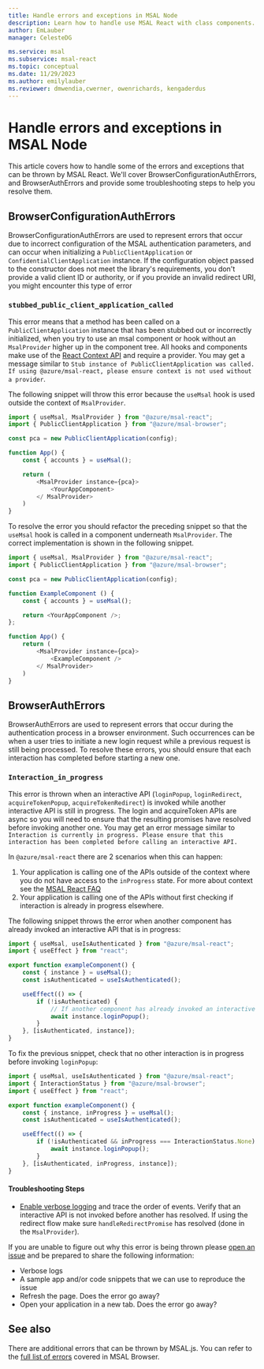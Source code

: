 ```yaml
---
title: Handle errors and exceptions in MSAL Node
description: Learn how to handle use MSAL React with class components. covering initialization, protecting components, accessing MSAL React context and logging in.
author: EmLauber
manager: CelesteDG

ms.service: msal
ms.subservice: msal-react
ms.topic: conceptual
ms.date: 11/29/2023
ms.author: emilylauber
ms.reviewer: dmwendia,cwerner, owenrichards, kengaderdus
---
```


# Handle errors and exceptions in MSAL Node

This article covers how to handle some of the errors and exceptions that can be thrown by MSAL React. We'll cover BrowserConfigurationAuthErrors, and BrowserAuthErrors and provide some troubleshooting steps to help you resolve them.

## BrowserConfigurationAuthErrors

BrowserConfigurationAuthErrors are used to represent errors that occur due to incorrect configuration of the MSAL authentication parameters, and can occur when initializing a `PublicClientApplication` or `ConfidentialClientApplication` instance. If the configuration object passed to the constructor does not meet the library's requirements, you don't provide a valid client ID or authority, or if you provide an invalid redirect URI, you might encounter this type of error

### `stubbed_public_client_application_called`

This error means that a method has been called on a `PublicClientApplication` instance that has been stubbed out or incorrectly initialized, when you try to use an msal component or hook without an `MsalProvider` higher up in the component tree. All hooks and components make use of the [React Context API](https://reactjs.org/docs/context.html) and require a provider. You may get a message similar to `Stub instance of PublicClientApplication was called. If using @azure/msal-react, please ensure context is not used without a provider`.

The following snippet will throw this error because the `useMsal` hook is used outside the context of `MsalProvider`.

```javascript
import { useMsal, MsalProvider } from "@azure/msal-react";
import { PublicClientApplication } from "@azure/msal-browser";

const pca = new PublicClientApplication(config);

function App() {
    const { accounts } = useMsal();

    return (
        <MsalProvider instance={pca}>
            <YourAppComponent>
        </ MsalProvider>
    )
}
```

To resolve the error you should refactor the preceding snippet so that the `useMsal` hook is called in a component underneath `MsalProvider`. The correct implementation is shown in the following snippet.

```javascript
import { useMsal, MsalProvider } from "@azure/msal-react";
import { PublicClientApplication } from "@azure/msal-browser";

const pca = new PublicClientApplication(config);

function ExampleComponent () {
    const { accounts } = useMsal();

    return <YourAppComponent />;
};

function App() {
    return (
        <MsalProvider instance={pca}>
            <ExampleComponent />
        </ MsalProvider>
    )
}
```

## BrowserAuthErrors

BrowserAuthErrors are used to represent errors that occur during the authentication process in a browser environment. Such occurrences can be when a user tries to initiate a new login request while a previous request is still being processed. To resolve these errors, you should ensure that each interaction has completed before starting a new one.

### `Interaction_in_progress`

This error is thrown when an interactive API (`loginPopup`, `loginRedirect`, `acquireTokenPopup`, `acquireTokenRedirect`) is invoked while another interactive API is still in progress. The login and acquireToken APIs are async so you will need to ensure that the resulting promises have resolved before invoking another one. You may get an error message similar to `Interaction is currently in progress. Please ensure that this interaction has been completed before calling an interactive API.`

In `@azure/msal-react` there are 2 scenarios when this can happen:

1. Your application is calling one of the APIs outside of the context where you do not have access to the `inProgress` state. For more about context see the [MSAL React FAQ](./faq.md)
1. Your application is calling one of the APIs without first checking if interaction is already in progress elsewhere.

The following snippet throws the error when another component has already invoked an interactive API that is in progress:

```javascript
import { useMsal, useIsAuthenticated } from "@azure/msal-react";
import { useEffect } from "react";

export function exampleComponent() {
    const { instance } = useMsal();
    const isAuthenticated = useIsAuthenticated();

    useEffect(() => {
        if (!isAuthenticated) {
            // If another component has already invoked an interactive API this will throw
            await instance.loginPopup();
        }
    }, [isAuthenticated, instance]);
}
```

To fix the previous snippet, check that no other interaction is in progress before invoking `loginPopup`:

```javascript
import { useMsal, useIsAuthenticated } from "@azure/msal-react";
import { InteractionStatus } from "@azure/msal-browser";
import { useEffect } from "react";

export function exampleComponent() {
    const { instance, inProgress } = useMsal();
    const isAuthenticated = useIsAuthenticated();

    useEffect(() => {
        if (!isAuthenticated && inProgress === InteractionStatus.None) {
            await instance.loginPopup();
        }
    }, [isAuthenticated, inProgress, instance]);
}
```

#### Troubleshooting Steps

- [Enable verbose logging](../browser/configuration.md#using-the-config-object) and trace the order of events. Verify that an interactive API is not invoked before another has resolved. If using the redirect flow make sure `handleRedirectPromise` has resolved (done in the `MsalProvider`).

If you are unable to figure out why this error is being thrown please [open an issue](https://github.com/AzureAD/microsoft-authentication-library-for-js/issues/new/choose) and be prepared to share the following information:

- Verbose logs
- A sample app and/or code snippets that we can use to reproduce the issue
- Refresh the page. Does the error go away?
- Open your application in a new tab. Does the error go away?

## See also

There are additional errors that can be thrown by MSAL.js. You can refer to the [full list of errors](../browser/errors.md) covered in MSAL Browser.